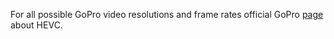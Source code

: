 For all possible GoPro video resolutions and frame rates official GoPro [page](https://community.gopro.com/s/article/hevc?language=en_US) about HEVC.
